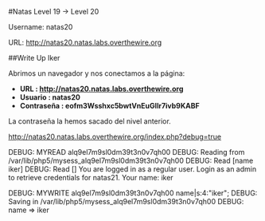 #Natas Level 19 → Level 20

Username: natas20

URL:      http://natas20.natas.labs.overthewire.org

##Write Up Iker

Abrimos un navegador y nos conectamos a la página: 

- **URL        : http://natas20.natas.labs.overthewire.org** 
- **Usuario    : natas20**
- **Contraseña : eofm3Wsshxc5bwtVnEuGIlr7ivb9KABF**

La contraseña la hemos sacado del nivel anterior.

http://natas20.natas.labs.overthewire.org/index.php?debug=true


DEBUG: MYREAD alq9el7m9sl0dm39t3n0v7qh00
DEBUG: Reading from /var/lib/php5/mysess_alq9el7m9sl0dm39t3n0v7qh00
DEBUG: Read [name iker]
DEBUG: Read []
You are logged in as a regular user. Login as an admin to retrieve credentials for natas21.
Your name: 
iker


DEBUG: MYWRITE alq9el7m9sl0dm39t3n0v7qh00 name|s:4:"iker";
DEBUG: Saving in /var/lib/php5/mysess_alq9el7m9sl0dm39t3n0v7qh00
DEBUG: name => iker
